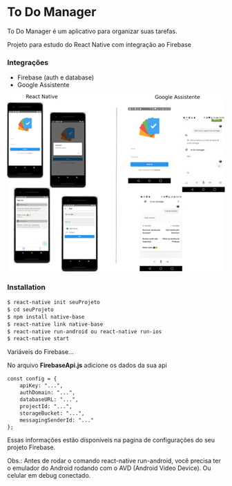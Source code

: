 # To Do Manager

To Do Manager é um aplicativo para organizar suas tarefas.

Projeto para estudo do React Native com integração ao Firebase

### Integrações
  - Firebase (auth e database)
  - Google Assistente

![To Do Manager Screenshots](screenshots/ToDoManagerGoogleAssistant.png)

### Installation

```sh
$ react-native init seuProjeto
$ cd seuProjeto
$ npm install native-base
$ react-native link native-base
$ react-native run-android ou react-native run-ios
$ react-native start
```

Variáveis do Firebase...

No arquivo **FirebaseApi.js** adicione os dados da sua api

```
const config = {
    apiKey: "...",
    authDomain: "...",
    databaseURL: "...",
    projectId: "...",
    storageBucket: "...",
    messagingSenderId: "..."
};
```

Essas informações estão disponíveis na pagina de configurações do seu projeto Firebase.


Obs.: Antes de rodar o comando react-native run-android, você precisa ter o emulador do Android rodando com o AVD (Android Video Device). Ou celular em debug conectado.